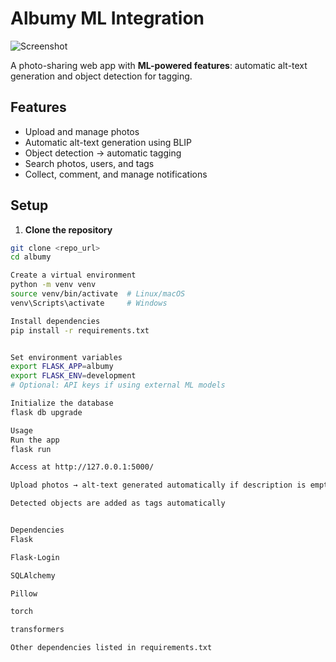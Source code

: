 # Albumy ML Integration

![Screenshot](http://127.0.0.1:5000/static/images/index.jpg)

A photo-sharing web app with **ML-powered features**: automatic alt-text generation and object detection for tagging.

## Features

- Upload and manage photos
- Automatic alt-text generation using BLIP
- Object detection → automatic tagging
- Search photos, users, and tags
- Collect, comment, and manage notifications

## Setup

1. **Clone the repository**
```bash
git clone <repo_url>
cd albumy

Create a virtual environment
python -m venv venv
source venv/bin/activate  # Linux/macOS
venv\Scripts\activate     # Windows

Install dependencies
pip install -r requirements.txt


Set environment variables
export FLASK_APP=albumy
export FLASK_ENV=development
# Optional: API keys if using external ML models

Initialize the database
flask db upgrade

Usage
Run the app
flask run

Access at http://127.0.0.1:5000/

Upload photos → alt-text generated automatically if description is empty

Detected objects are added as tags automatically


Dependencies
Flask

Flask-Login

SQLAlchemy

Pillow

torch

transformers

Other dependencies listed in requirements.txt